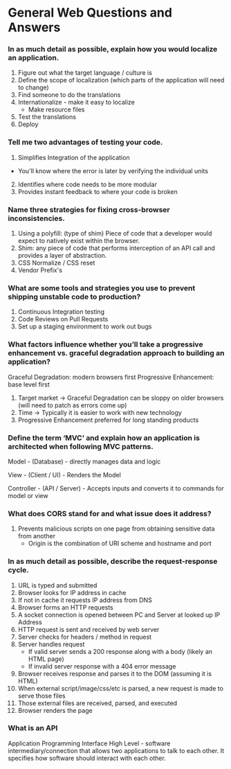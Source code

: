 # General Web Questions and Answers

### In as much detail as possible, explain how you would localize an application.

1. Figure out what the target language / culture is
2. Define the scope of localization (which parts of the application will need to change)
3. Find someone to do the translations
4. Internationalize - make it easy to localize
   * Make resource files
5. Test the translations
6. Deploy

### Tell me two advantages of testing your code.

1. Simplifies Integration of the application
  - You'll know where the error is later by verifying the individual units
2. Identifies where code needs to be more modular
3. Provides instant feedback to where your code is broken

### Name three strategies for fixing cross-browser inconsistencies.

1. Using a polyfill: (type of shim) Piece of code that a developer would expect to natively exist within the browser.
2. Shim: any piece of code that performs interception of an API call and provides a layer of abstraction.
3. CSS Normalize / CSS reset
4. Vendor Prefix's


### What are some tools and strategies you use to prevent shipping unstable code to production?

1. Continuous Integration testing
2. Code Reviews on Pull Requests
3. Set up a staging environment to work out bugs

### What factors influence whether you’ll take a progressive enhancement vs. graceful degradation approach to building an application?

 Graceful Degradation: modern browsers first
 Progressive Enhancement: base level first

1. Target market -> Graceful Degradation can be sloppy on older browsers (will need to patch as errors come up)
2. Time -> Typically it is easier to work with new technology
3. Progressive Enhancement preferred for long standing products

### Define the term ‘MVC’ and explain how an application is architected when following MVC patterns.

Model - (Database) - directly manages data and logic

View - (Client / UI) - Renders the Model

Controller - (API / Server) - Accepts inputs and converts it to commands for model or view


### What does CORS stand for and what issue does it address?

1. Prevents malicious scripts on one page from obtaining sensitive data from another
   * Origin is the combination of URI scheme and hostname and port

### In as much detail as possible, describe the request-response cycle.

1. URL is typed and submitted
2. Browser looks for IP address in cache
3. If not in cache it requests IP address from DNS
4. Browser forms an HTTP requests
5. A socket connection is opened between PC and Server at looked up IP Address
6. HTTP request is sent and received by web server
7. Server checks for headers / method in request
8. Server handles request
   * If valid server sends a 200 response along with a body (likely an HTML page)
   * If invalid server response with a 404 error message
9. Browser receives response and parses it to the DOM (assuming it is HTML)
10. When external script/image/css/etc is parsed, a new request is made to serve those files
11. Those external files are received, parsed, and executed
12. Browser renders the page

### What is an API

Application Programming Interface
High Level - software intermediary/connection that allows two applications to talk to each other. It specifies how software should interact with each other.
